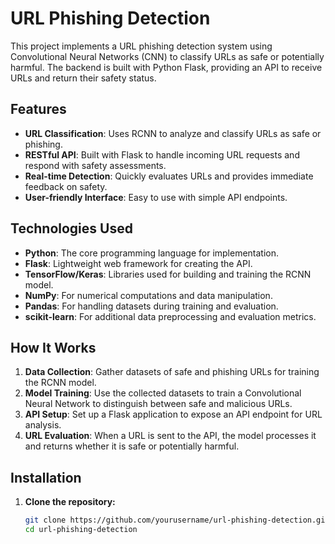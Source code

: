 # URL Phishing Detection

This project implements a URL phishing detection system using Convolutional Neural Networks (CNN) to classify URLs as safe or potentially harmful. The backend is built with Python Flask, providing an API to receive URLs and return their safety status.

## Features

- **URL Classification**: Uses RCNN to analyze and classify URLs as safe or phishing.
- **RESTful API**: Built with Flask to handle incoming URL requests and respond with safety assessments.
- **Real-time Detection**: Quickly evaluates URLs and provides immediate feedback on safety.
- **User-friendly Interface**: Easy to use with simple API endpoints.

## Technologies Used

- **Python**: The core programming language for implementation.
- **Flask**: Lightweight web framework for creating the API.
- **TensorFlow/Keras**: Libraries used for building and training the RCNN model.
- **NumPy**: For numerical computations and data manipulation.
- **Pandas**: For handling datasets during training and evaluation.
- **scikit-learn**: For additional data preprocessing and evaluation metrics.

## How It Works

1. **Data Collection**: Gather datasets of safe and phishing URLs for training the RCNN model.
2. **Model Training**: Use the collected datasets to train a Convolutional Neural Network to distinguish between safe and malicious URLs.
3. **API Setup**: Set up a Flask application to expose an API endpoint for URL analysis.
4. **URL Evaluation**: When a URL is sent to the API, the model processes it and returns whether it is safe or potentially harmful.

## Installation

1. **Clone the repository:**
   ```bash
   git clone https://github.com/yourusername/url-phishing-detection.git
   cd url-phishing-detection


